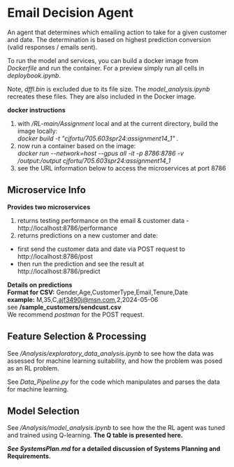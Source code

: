 # Email Decision Agent
An agent that determines which emailing action to take for a given customer and date.  The determination is based on highest prediction conversion (valid responses / emails sent).

To run the model and services, you can build a docker image from *Dockerfile* and run the container.  For a preview simply run all cells in *deploybook.ipynb*.

Note, *dffl.bin* is excluded due to its file size.  The *model_analysis.ipynb* recreates these files.  They are also included in the Docker image.

**docker instructions**
1) with */RL-main/Assignment* local and at the current directory, build the image locally:  
*docker build -t "cjfortu/705.603spr24:assignment14_1"  .*  
2) now run a container based on the image:  
*docker run --network=host --gpus all -it -p 8786:8786 -v /output:/output cjfortu/705.603spr24:assignment14_1*  
3) see the URL information below to access the microservices at port 8786  

## Microservice Info
**Provides two microservices**
1) returns testing performance on the email & customer data - http://localhost:8786/performance
2) returns predictions on a new customer and date:
* first send the customer data and date via POST request to http://localhost:8786/post
* then run the prediction and see the result at http://localhost:8786/predict

**Details on predictions**  
**Format for CSV:** Gender,Age,CustomerType,Email,Tenure,Date  
**example:** M,35,C,ajf3490j@msn.com,2,2024-05-06  
see **/sample_customers/sendcust.csv**  
We recommend *postman* for the POST request.

## Feature Selection & Processing
See */Analysis/exploratory_data_analysis.ipynb* to see how the data was assessed for machine learning suitability, and how the problem was posed as an RL problem. 

See *Data_Pipeline.py* for the code which manipulates and parses the data for machine learning.  

## Model Selection  
See */Analysis/model_analysis.ipynb* to see how the the RL agent was tuned and trained using Q-learning.  **The Q table is presented here.**

***See SystemsPlan.md* for a detailed discussion of Systems Planning and Requirements.** 
